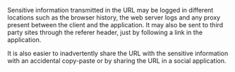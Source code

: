 Sensitive information transmitted in the URL may be logged in different locations such as the browser history, the web server logs and any proxy present between the client and the application. It may also be sent to third party sites through the referer header, just by following a link in the application.

It is also easier to inadvertently share the URL with the sensitive information with an accidental copy-paste or by sharing the URL in a social application.
